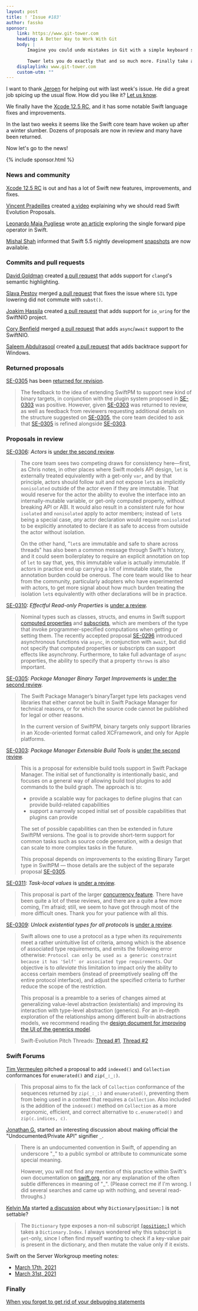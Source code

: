 ```yaml
---
layout: post
title: ! 'Issue #183'
author: fassko
sponsor:
	link: https://www.git-tower.com
	heading: A Better Way to Work With Git
	body: |
	    Imagine you could undo mistakes in Git with a simple keyboard shortcut, use Interactive Rebase via drag and drop or clone a repository from GitHub with a single click.
	
	    Tower lets you do exactly that and so much more. Finally take advantage of Git’s powerful feature set - in a beautiful GUI that will make you more productive every single day. Try it free for 30 days.
	displaylink: www.git-tower.com
	custom-utm: ""
---
```


I want to thank [Jeroen](https://twitter.com/AppForce1) for helping out with last week's issue. He did a great job spicing up the usual flow. How did you like it? [Let us know](https://twitter.com/swiftlybrief).

We finally have the [Xcode 12.5 RC](https://developer.apple.com/documentation/xcode-release-notes/xcode-12_5-release-notes#Swift), and it has some notable Swift language fixes and improvements.

In the last two weeks it seems like the Swift core team have woken up after a winter slumber. Dozens of proposals are now in review and many have been returned.

Now let's go to the news!

<!--excerpt-->

{% include sponsor.html %}

### News and community

[Xcode 12.5 RC](https://developer.apple.com/documentation/xcode-release-notes/xcode-12_5-release-notes#Swift) is out and has a lot of Swift new features, improvements, and fixes.

[Vincent Pradeilles](https://twitter.com/v_pradeilles) created [a video](https://www.youtube.com/watch?v=pSTU6UlA4uw) explaining why we should read Swift Evolution Proposals.

[Leonardo Maia Pugliese](https://twitter.com/Leo_Pugliese) wrote [an article](https://holyswift.app/single-forward-pipe-operator-in-swift) exploring the single forward pipe operator in Swift.

[Mishal Shah](https://twitter.com/mishaldshah) informed that Swift 5.5 nightly development [snapshots](https://swift.org/download/#snapshots) are now available.

### Commits and pull requests

[David Goldman](https://github.com/DavidGoldman) created [a pull request](https://github.com/apple/sourcekit-lsp/pull/388) that adds support for `clangd`'s semantic highlighting.

[Slava Pestov](https://twitter.com/slava_pestov) merged [a pull request](https://github.com/apple/swift/pull/36940) that fixes the issue where `SIL` type lowering did not commute with `subst()`.

[Joakim Hassila](https://github.com/hassila) created [a pull request](https://github.com/apple/swift-nio/pull/1804) that adds support for `io_uring` for the SwiftNIO project.

[Cory Benfield](https://github.com/Lukasa) merged [a pull request](https://github.com/apple/swift-nio/pull/1701) that adds `async`/`await` support to the SwiftNIO.

[Saleem Abdulrasool](https://twitter.com/compnerd) created [a pull request](https://github.com/swift-server/swift-backtrace/pull/42) that adds backtrace support for Windows.

### Returned proposals

[SE-0305](https://forums.swift.org/t/se-0305-package-manager-binary-target-improvements/45589) has been [returned for revision](https://forums.swift.org/t/returned-for-revision-se-0305-package-manager-binary-target-improvements/47441).

> The feedback to the idea of extending SwiftPM to support new kind of binary targets, in conjunction with the plugin system proposed in [SE-0303](https://github.com/apple/swift-evolution/blob/main/proposals/0303-swiftpm-extensible-build-tools.md) was positive. However, given [SE-0303](https://github.com/apple/swift-evolution/blob/main/proposals/0303-swiftpm-extensible-build-tools.md) was returned to review, as well as feedback from reviewers requesting additional details on the structure suggested on [SE-0305](https://github.com/apple/swift-evolution/blob/main/proposals/0305-swiftpm-binary-target-improvements.md), the core team decided to ask that [SE-0305](https://github.com/apple/swift-evolution/blob/main/proposals/0305-swiftpm-binary-target-improvements.md) is refined alongside [SE-0303](https://github.com/apple/swift-evolution/blob/main/proposals/0303-swiftpm-extensible-build-tools.md).

### Proposals in review

[SE-0306](https://github.com/apple/swift-evolution/blob/main/proposals/0306-actors.md): *Actors* is [under the second review](https://forums.swift.org/t/se-0306-second-review-actors/47291).

> The core team sees two competing draws for consistency here—first, as Chris notes, in other places where Swift models API design, `let` is externally treated equivalently with a get-only `var`, and by that principle, actors should follow suit and not expose `let`s as implicitly `nonisolated` outside of the actor even if they are immutable. That would reserve for the actor the ability to evolve the interface into an internally-mutable variable, or get-only computed property, without breaking API or ABI. It would also result in a consistent rule for how `isolated` and `nonisolated` apply to actor members; instead of `let`s being a special case, _any_ actor declaration would require `nonisolated` to be explicitly annotated to declare it as safe to access from outside the actor without isolation.
> 
> On the other hand, "`let`s are immutable and safe to share across threads" has also been a common message through Swift's history, and it could seem boilerplatey to require an explicit annotation on top of `let` to say that, yes, this immutable value is actually immutable. If actors in practice end up carrying a lot of immutable state, the annotation burden could be onerous. The core team would like to hear from the community, particularly adopters who have experimented with actors, to get more signal about how much burden treating the isolation `let`s equivalently with other declarations will be in practice.

[SE-0310](https://github.com/apple/swift-evolution/blob/main/proposals/0310-effectful-readonly-properties.md): *Effectful Read-only Properties* is [under a review](https://forums.swift.org/t/se-0310-effectful-read-only-properties/47401).

> Nominal types such as classes, structs, and enums in Swift support [computed properties](https://docs.swift.org/swift-book/LanguageGuide/Properties.html) and [subscripts](https://docs.swift.org/swift-book/LanguageGuide/Subscripts.html), which are members of the type that invoke programmer-specified computations when getting or setting them.  The recently accepted proposal [SE-0296](https://github.com/apple/swift-evolution/blob/main/proposals/0296-async-await.md) introduced asynchronous functions via `async`, in conjunction with `await`, but did not specify that computed properties or subscripts can support effects like asynchrony.  Furthermore, to take full advantage of `async` properties, the ability to specify that a property `throws` is also important.

[SE-0305](https://github.com/apple/swift-evolution/blob/main/proposals/0305-swiftpm-binary-target-improvements.md): *Package Manager Binary Target Improvements* is [under the second review](https://forums.swift.org/t/se-0305-2nd-review-package-manager-binary-target-improvements/47439).

> The Swift Package Manager’s binaryTarget type lets packages vend libraries that either cannot be built in Swift Package Manager for technical reasons, or for which the source code cannot be published for legal or other reasons.
> 
> In the current version of SwiftPM, binary targets only support libraries in an Xcode-oriented format called XCFramework, and only for Apple platforms.

[SE-0303](https://github.com/apple/swift-evolution/blob/main/proposals/0303-swiftpm-extensible-build-tools.md): *Package Manager Extensible Build Tools* is [under the second review](https://forums.swift.org/t/se-0303-2nd-review-package-manager-extensible-build-tools/47438).

> This is a proposal for extensible build tools support in Swift Package Manager. The initial set of functionality is intentionally basic, and focuses on a general way of allowing build tool plugins to add commands to the build graph. The approach is to:
> 
> * provide a scalable way for packages to define plugins that can provide build-related capabilities
> * support a narrowly scoped initial set of possible capabilities that plugins can provide
> 
> The set of possible capabilities can then be extended in future SwiftPM versions. The goal is to provide short-term support for common tasks such as source code generation, with a design that can scale to more complex tasks in the future.
> 
> This proposal depends on improvements to the existing Binary Target type in SwiftPM — those details are the subject of the separate proposal [SE-0305](https://github.com/apple/swift-evolution/blob/main/proposals/0305-swiftpm-binary-target-improvements.md).

[SE-0311](https://github.com/apple/swift-evolution/blob/main/proposals/0311-task-locals.md): *Task-local values* is [under a review](https://forums.swift.org/t/se-0311-task-local-values/47478).

> This proposal is part of the larger [concurrency feature](https://forums.swift.org/t/swift-concurrency-roadmap/41611).  There have been quite a lot of these reviews, and there are a quite a few more coming, I'm afraid; still, we seem to have got through most of the more difficult ones.  Thank you for your patience with all this.

[SE-0309](https://github.com/apple/swift-evolution/blob/main/proposals/0309-unlock-existential-types-for-all-protocols.md): *Unlock existential types for all protocols* is [under a review](https://forums.swift.org/t/se-0309-unlock-existential-types-for-all-protocols/47515).

> Swift allows one to use a protocol as a type when its _requirements_ meet a rather unintuitive list of criteria, among which is the absence of associated type requirements, and emits the following error otherwise: `Protocol can only be used as a generic constraint because it has 'Self' or associated type requirements`. Our objective is to _alleviate_ this limitation to impact only the ability to access certain members (instead of preemptively sealing off the entire protocol interface), and adjust the specified criteria to further reduce the scope of the restriction.
> 
> This proposal is a preamble to a series of changes aimed at generalizing value-level abstraction (existentials) and improving its interaction with type-level abstraction (generics). For an in-depth exploration of the relationships among different built-in abstractions models, we recommend reading the [design document for improving the UI of the generics model](https://forums.swift.org/t/improving-the-ui-of-generics/22814).
> 
> Swift-Evolution Pitch Threads: [Thread #1](https://forums.swift.org/t/lifting-the-self-or-associated-type-constraint-on-existentials/18025), [Thread #2](https://forums.swift.org/t/unlock-existential-types-for-all-protocols/40665)

### Swift Forums

[Tim Vermeulen](https://forums.swift.org/u/timv) pitched a proposal to add `indexed()` and `Collection` conformances for `enumerated()` and `zip(_:_:)`.

> This proposal aims to fix the lack of `Collection` conformance of the sequences returned by `zip(_:_:)` and `enumerated()`, preventing them from being used in a context that requires a `Collection`. Also included is the addition of the `indexed()` method on `Collection` as a more ergonomic, efficient, and correct alternative to `c.enumerated()` and `zip(c.indices, c)`.

[Jonathan G.](https://forums.swift.org/u/1oo7) started an interesting discussion about making official the "Undocumented/Private API" signifier `_`.

> There is an undocumented convention in Swift, of appending an underscore "_" to a public symbol or attribute to communicate some special meaning.
> 
> However, you will not find any mention of this practice within Swift's own documentation on [swift.org](http://swift.org/), nor any explanation of the often subtle differences in meaning of "_". (Please correct me if I'm wrong. I did several searches and came up with nothing, and several read-throughs.)

[Kelvin Ma](https://github.com/kelvin13) started [a discussion](https://forums.swift.org/t/why-is-dictionary-position-not-settable/47435) about why  `Dictionary[position:]` is not settable?

> The `Dictionary` type exposes a non-nil subscript [`[position:]`](https://developer.apple.com/documentation/swift/dictionary/2831255-subscript) which takes a `Dictionary.Index`. I always wondered why this subscript is `get`-only, since I often find myself wanting to check if a key-value pair is present in the dictionary, and then mutate the value only if it exists.

Swift on the Server Workgroup meeting notes:

* [March 17th, 2021](https://forums.swift.org/t/march-17th-2021/47427)
* [March 31st, 2021](https://forums.swift.org/t/march-31st-2021/47404)

### Finally

[When you forget to get rid of your debugging statements](https://twitter.com/towernter/status/1383815365520629760)
